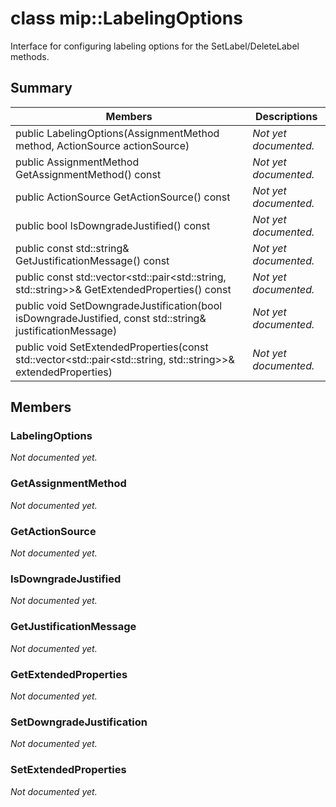 # class mip::LabelingOptions 
Interface for configuring labeling options for the SetLabel/DeleteLabel methods.
  
## Summary
 Members                        | Descriptions                                
--------------------------------|---------------------------------------------
 public LabelingOptions(AssignmentMethod method, ActionSource actionSource)  | _Not yet documented._
 public AssignmentMethod GetAssignmentMethod() const  | _Not yet documented._
 public ActionSource GetActionSource() const  | _Not yet documented._
 public bool IsDowngradeJustified() const  | _Not yet documented._
 public const std::string& GetJustificationMessage() const  | _Not yet documented._
public const std::vector<std::pair<std::string, std::string>>& GetExtendedProperties() const  | _Not yet documented._
 public void SetDowngradeJustification(bool isDowngradeJustified, const std::string& justificationMessage)  | _Not yet documented._
public void SetExtendedProperties(const std::vector<std::pair<std::string, std::string>>& extendedProperties)  | _Not yet documented._
  
## Members
  
### LabelingOptions
_Not documented yet._

  
### GetAssignmentMethod
_Not documented yet._

  
### GetActionSource
_Not documented yet._

  
### IsDowngradeJustified
_Not documented yet._

  
### GetJustificationMessage
_Not documented yet._

  
### GetExtendedProperties
_Not documented yet._

  
### SetDowngradeJustification
_Not documented yet._

  
### SetExtendedProperties
_Not documented yet._
